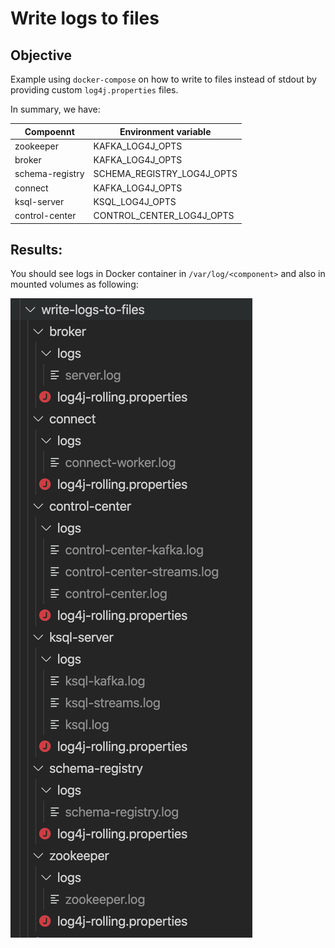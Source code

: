 # Write logs to files

## Objective

Example using `docker-compose` on how to write to files instead of stdout by providing custom `log4j.properties` files.


In summary, we have:

| Compoennt  | Environment variable  |
|---|---|
| zookeeper  |  KAFKA_LOG4J_OPTS |
| broker     |  KAFKA_LOG4J_OPTS |
| schema-registry  |  SCHEMA_REGISTRY_LOG4J_OPTS |
| connect    |  KAFKA_LOG4J_OPTS |
| ksql-server  |  KSQL_LOG4J_OPTS |
| control-center  |  CONTROL_CENTER_LOG4J_OPTS |

## Results:

You should see logs in Docker container in `/var/log/<component>` and also in mounted volumes as following:

![Logs](Screenshot1.png)